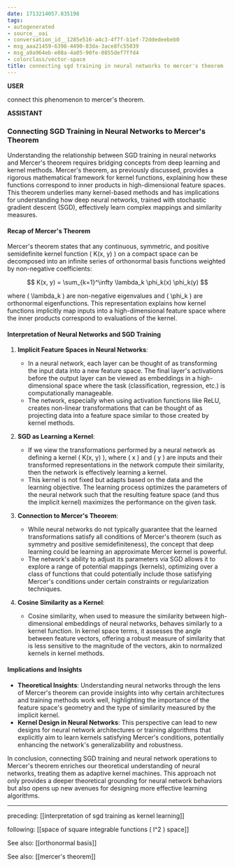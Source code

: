 ```yaml
---
date: 1713214057.835198
tags:
- autogenerated
- source__oai
- conversation_id__1285e516-a4c3-4f7f-b1ef-72ddedeebeb0
- msg_aaa21459-6398-4490-83da-3ace8fc55039
- msg_a9a964eb-e08a-4a05-90fe-0855def7ffd4
- colorclass/vector-space
title: connecting sgd training in neural networks to mercer's theorem
---
```


**USER**

connect this phenomenon to mercer's theorem.


**ASSISTANT**

### Connecting SGD Training in Neural Networks to Mercer's Theorem

Understanding the relationship between SGD training in neural networks and Mercer's theorem requires bridging concepts from deep learning and kernel methods. Mercer's theorem, as previously discussed, provides a rigorous mathematical framework for kernel functions, explaining how these functions correspond to inner products in high-dimensional feature spaces. This theorem underlies many kernel-based methods and has implications for understanding how deep neural networks, trained with stochastic gradient descent (SGD), effectively learn complex mappings and similarity measures.

#### Recap of Mercer's Theorem

Mercer's theorem states that any continuous, symmetric, and positive semidefinite kernel function \( K(x, y) \) on a compact space can be decomposed into an infinite series of orthonormal basis functions weighted by non-negative coefficients:

$$
K(x, y) = \sum_{k=1}^\infty \lambda_k \phi_k(x) \phi_k(y)
$$

where \( \lambda_k \) are non-negative eigenvalues and \( \phi_k \) are orthonormal eigenfunctions. This representation explains how kernel functions implicitly map inputs into a high-dimensional feature space where the inner products correspond to evaluations of the kernel.

#### Interpretation of Neural Networks and SGD Training

1. **Implicit Feature Spaces in Neural Networks**:
   - In a neural network, each layer can be thought of as transforming the input data into a new feature space. The final layer's activations before the output layer can be viewed as embeddings in a high-dimensional space where the task (classification, regression, etc.) is computationally manageable.
   - The network, especially when using activation functions like ReLU, creates non-linear transformations that can be thought of as projecting data into a feature space similar to those created by kernel methods.

2. **SGD as Learning a Kernel**:
   - If we view the transformations performed by a neural network as defining a kernel \( K(x, y) \), where \( x \) and \( y \) are inputs and their transformed representations in the network compute their similarity, then the network is effectively learning a kernel.
   - This kernel is not fixed but adapts based on the data and the learning objective. The learning process optimizes the parameters of the neural network such that the resulting feature space (and thus the implicit kernel) maximizes the performance on the given task.

3. **Connection to Mercer's Theorem**:
   - While neural networks do not typically guarantee that the learned transformations satisfy all conditions of Mercer's theorem (such as symmetry and positive semidefiniteness), the concept that deep learning could be learning an approximate Mercer kernel is powerful.
   - The network's ability to adjust its parameters via SGD allows it to explore a range of potential mappings (kernels), optimizing over a class of functions that could potentially include those satisfying Mercer's conditions under certain constraints or regularization techniques.

4. **Cosine Similarity as a Kernel**:
   - Cosine similarity, when used to measure the similarity between high-dimensional embeddings of neural networks, behaves similarly to a kernel function. In kernel space terms, it assesses the angle between feature vectors, offering a robust measure of similarity that is less sensitive to the magnitude of the vectors, akin to normalized kernels in kernel methods.

#### Implications and Insights

- **Theoretical Insights**: Understanding neural networks through the lens of Mercer's theorem can provide insights into why certain architectures and training methods work well, highlighting the importance of the feature space's geometry and the type of similarity measured by the implicit kernel.
- **Kernel Design in Neural Networks**: This perspective can lead to new designs for neural network architectures or training algorithms that explicitly aim to learn kernels satisfying Mercer's conditions, potentially enhancing the network's generalizability and robustness.

In conclusion, connecting SGD training and neural network operations to Mercer's theorem enriches our theoretical understanding of neural networks, treating them as adaptive kernel machines. This approach not only provides a deeper theoretical grounding for neural network behaviors but also opens up new avenues for designing more effective learning algorithms.


---

preceding: [[interpretation of sgd training as kernel learning]]  


following: [[space of square integrable functions ( l^2 ) space]]

See also: [[orthonormal basis]]


See also: [[mercer's theorem]]